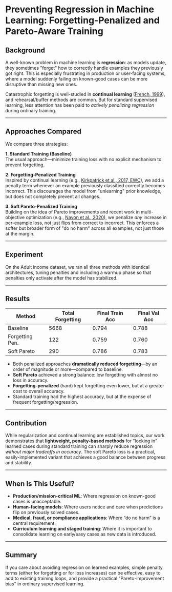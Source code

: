 # Preventing Regression in Machine Learning: Forgetting-Penalized and Pareto-Aware Training

## Background

A well-known problem in machine learning is **regression**: as models update, they sometimes "forget" how to correctly handle examples they previously got right. This is especially frustrating in production or user-facing systems, where a model suddenly failing on known-good cases can be more disruptive than missing new ones.

Catastrophic forgetting is well-studied in **continual learning** ([French, 1999](https://www.sciencedirect.com/science/article/abs/pii/S0893608099000672)), and rehearsal/buffer methods are common. But for standard supervised learning, less attention has been paid to *actively penalizing regression* during ordinary training.

---

## Approaches Compared

We compare three strategies:

**1. Standard Training (Baseline)**  
The usual approach—minimize training loss with no explicit mechanism to prevent forgetting.

**2. Forgetting-Penalized Training**  
Inspired by continual learning (e.g., [Kirkpatrick et al., 2017, EWC](https://www.pnas.org/doi/10.1073/pnas.1611835114)), we add a penalty term whenever an example previously classified correctly becomes incorrect. This discourages the model from "unlearning" prior knowledge, but does not completely prevent all changes.

**3. Soft Pareto-Penalized Training**  
Building on the idea of Pareto improvements and recent work in multi-objective optimization (e.g., [Navon et al., 2020](https://arxiv.org/abs/2006.04687)), we penalize *any* increase in per-example loss, not just flips from correct to incorrect. This enforces a softer but broader form of "do no harm" across all examples, not just those at the margin.

---

## Experiment

On the Adult income dataset, we ran all three methods with identical architectures, tuning penalties and including a warmup phase so that penalties only activate after the model has stabilized.

---

## Results

| Method            | Total Forgetting | Final Train Acc | Final Val Acc |
|-------------------|------------------|-----------------|---------------|
| Baseline          | 5668             | 0.794           | 0.788         |
| Forgetting Pen.   | 122              | 0.759           | 0.760         |
| Soft Pareto       | 290              | 0.786           | 0.783         |

- Both penalized approaches **dramatically reduced forgetting**—by an order of magnitude or more—compared to baseline.
- **Soft Pareto** achieved a strong balance: low forgetting with almost no loss in accuracy.
- **Forgetting-penalized** (hard) kept forgetting even lower, but at a greater cost to overall accuracy.
- Standard training had the highest accuracy, but at the expense of frequent forgetting/regression.

---

## Contribution

While regularization and continual learning are established topics, our work demonstrates that **lightweight, penalty-based methods** for "locking in" learned cases during standard training can sharply reduce regression *without major tradeoffs in accuracy*. The soft Pareto loss is a practical, easily-implemented variant that achieves a good balance between progress and stability.

---

## When Is This Useful?

- **Production/mission-critical ML**: Where regression on known-good cases is unacceptable.
- **Human-facing models**: Where users notice and care when predictions flip on previously solved cases.
- **Medical, fraud, or compliance applications**: Where “do no harm” is a central requirement.
- **Curriculum learning and staged training**: Where it is important to consolidate learning on early/easy cases as new data is introduced.

---

## Summary

If you care about avoiding regression on learned examples, simple penalty terms (either for forgetting or for loss increases) can be effective, easy to add to existing training loops, and provide a practical "Pareto-improvement bias" in ordinary supervised learning.
